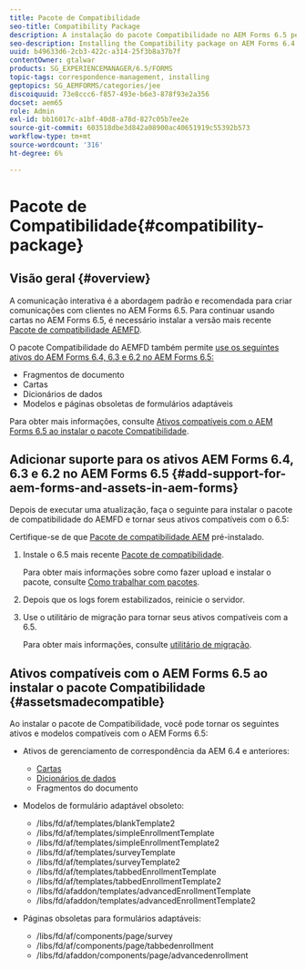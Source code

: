 ```yaml
---
title: Pacote de Compatibilidade
seo-title: Compatibility Package
description: A instalação do pacote Compatibilidade no AEM Forms 6.5 permite usar os ativos de Gerenciamento de correspondência do AEM Forms 6.4 e versões anteriores e modelos e páginas de formulários adaptáveis obsoletos
seo-description: Installing the Compatibility package on AEM Forms 6.4 allows you to use the Correspondence Management assets from AEM Forms 6.4 and deprecated adaptive forms templates and pages
uuid: b49633d6-2cb3-422c-a314-25f3b8a37b7f
contentOwner: gtalwar
products: SG_EXPERIENCEMANAGER/6.5/FORMS
topic-tags: correspondence-management, installing
geptopics: SG_AEMFORMS/categories/jee
discoiquuid: 73e8ccc6-f857-493e-b6e3-878f93e2a356
docset: aem65
role: Admin
exl-id: bb16017c-a1bf-40d8-a78d-827c05b7ee2e
source-git-commit: 603518dbe3d842a08900ac40651919c55392b573
workflow-type: tm+mt
source-wordcount: '316'
ht-degree: 6%

---
```


# Pacote de Compatibilidade{#compatibility-package}

## Visão geral {#overview}

A comunicação interativa é a abordagem padrão e recomendada para criar comunicações com clientes no AEM Forms 6.5. Para continuar usando cartas no AEM Forms 6.5, é necessário instalar a versão mais recente [Pacote de compatibilidade AEMFD](https://helpx.adobe.com/br/aem-forms/kb/aem-forms-releases.html).

O pacote Compatibilidade do AEMFD também permite [use os seguintes ativos do AEM Forms 6.4, 6.3 e 6.2 no AEM Forms 6.5:](../../forms/using/compatibility-package.md#add-support-for-aem-forms-and-assets-in-aem-forms)

* Fragmentos de documento
* Cartas
* Dicionários de dados
* Modelos e páginas obsoletas de formulários adaptáveis

Para obter mais informações, consulte [Ativos compatíveis com o AEM Forms 6.5 ao instalar o pacote Compatibilidade](../../forms/using/compatibility-package.md#assetsmadecompatible).

## Adicionar suporte para os ativos AEM Forms 6.4, 6.3 e 6.2 no AEM Forms 6.5 {#add-support-for-aem-forms-and-assets-in-aem-forms}

Depois de executar uma atualização, faça o seguinte para instalar o pacote de compatibilidade do AEMFD e tornar seus ativos compatíveis com o 6.5:

Certifique-se de que [Pacote de compatibilidade AEM](https://helpx.adobe.com/aem-forms/kb/aem-forms-releases.html) pré-instalado.

1. Instale o 6.5 mais recente [Pacote de compatibilidade](https://helpx.adobe.com/aem-forms/kb/aem-forms-releases.html).

   Para obter mais informações sobre como fazer upload e instalar o pacote, consulte [Como trabalhar com pacotes](/help/sites-administering/package-manager.md).

1. Depois que os logs forem estabilizados, reinicie o servidor.
1. Use o utilitário de migração para tornar seus ativos compatíveis com a 6.5.

   Para obter mais informações, consulte [utilitário de migração](../../forms/using/migration-utility.md).

## Ativos compatíveis com o AEM Forms 6.5 ao instalar o pacote Compatibilidade {#assetsmadecompatible}

Ao instalar o pacote de Compatibilidade, você pode tornar os seguintes ativos e modelos compatíveis com o AEM Forms 6.5:

* Ativos de gerenciamento de correspondência da AEM 6.4 e anteriores:

   * [Cartas](../../forms/using/create-letter.md)
   * [Dicionários de dados](/help/forms/using/data-dictionary.md)
   * Fragmentos do documento

* Modelos de formulário adaptável obsoleto:

   * /libs/fd/af/templates/blankTemplate2
   * /libs/fd/af/templates/simpleEnrollmentTemplate
   * /libs/fd/af/templates/simpleEnrollmentTemplate2
   * /libs/fd/af/templates/surveyTemplate
   * /libs/fd/af/templates/surveyTemplate2
   * /libs/fd/af/templates/tabbedEnrollmentTemplate
   * /libs/fd/af/templates/tabbedEnrollmentTemplate2
   * /libs/fd/afaddon/templates/advancedEnrollmentTemplate
   * /libs/fd/afaddon/templates/advancedEnrollmentTemplate2

* Páginas obsoletas para formulários adaptáveis:

   * /libs/fd/af/components/page/survey
   * /libs/fd/af/components/page/tabbedenrollment
   * /libs/fd/afaddon/components/page/advancedenrollment
